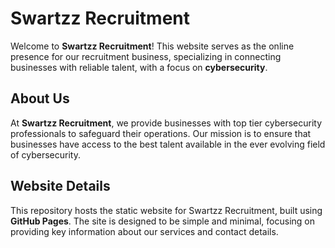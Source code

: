 # Swartzz Recruitment
Welcome to **Swartzz Recruitment**! This website serves as the online presence for our recruitment business, specializing in connecting businesses with reliable talent, with a focus on **cybersecurity**.

## About Us

At **Swartzz Recruitment**, we provide businesses with top tier cybersecurity professionals to safeguard their operations. Our mission is to ensure that businesses have access to the best talent available in the ever evolving field of cybersecurity.

## Website Details

This repository hosts the static website for Swartzz Recruitment, built using **GitHub Pages**. The site is designed to be simple and minimal, focusing on providing key information about our services and contact details.
